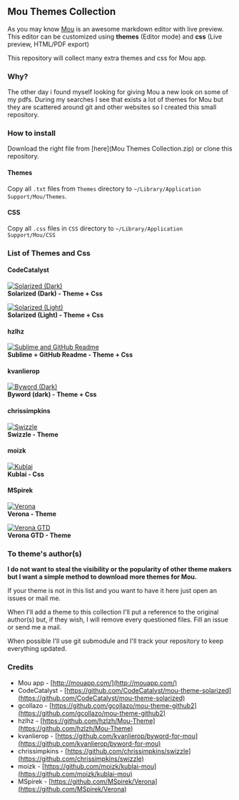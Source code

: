 ## Mou Themes Collection

As you may know [Mou](http://mouapp.com/) is an awesome markdown editor with live preview. This editor can be customized using **themes** (Editor mode) and **css** (Live preview, HTML/PDF export)

This repository will collect many extra themes and css for Mou app.

### Why?
The other day i found myself looking for giving Mou a new look on some of my pdfs. During my searches I see that exists a lot of themes for Mou but they are scattered around git and other websites so I created this small repository.


### How to install
Download the right file from [here](Mou Themes Collection.zip) or clone this repository.

#### Themes
Copy all `.txt` files from `Themes` directory to `~/Library/Application Support/Mou/Themes`.

#### CSS
Copy all `.css` files in `CSS` directory to `~/Library/Application Support/Mou/CSS`

### List of Themes and Css
#### CodeCatalyst
[![Solarized (Dark)](Media/Screenshot/Solarized_Dark_small.png)](Media/Screenshot/Solarized_Dark.png)  
**Solarized (Dark) - Theme + Css**

[![Solarized (Light)](Media/Screenshot/Solarized_Light_small.png)](Media/Screenshot/Solarized_Light.png)  
**Solarized (Light) - Theme + Css**

#### hzlhz
[![Sublime and GitHub Readme](Media/Screenshot/Sublime_and_GithubReadme_small.png)](Media/Screenshot/Sublime_and_GithubReadme.png)  
**Sublime + GitHub Readme - Theme + Css**

#### kvanlierop
[![Byword (Dark)](Media/Screenshot/Byword_Dark_small.png)](Media/Screenshot/Byword_Dark.png)  
**Byword (dark) - Theme + Css**

#### chrissimpkins
[![Swizzle](Media/Screenshot/Swizzle_small.png)](Media/Screenshot/Swizzle.png)  
**Swizzle - Theme**

#### moizk
[![Kublai](Media/Screenshot/kublai_small.png)](Media/Screenshot/kublai_small.png)  
**Kublai - Css**

#### MSpirek
[![Verona](Media/Screenshot/Verona_small.png)](Media/Screenshot/Verona.png)  
**Verona - Theme**

[![Verona GTD](Media/Screenshot/Verona_GTD_small.png)](Media/Screenshot/Verona_GTD.png)  
**Verona GTD - Theme**


### To theme's author(s)
**I do not want to steal the visibility or the popularity of other theme makers but I want a simple method to download more themes for Mou.**

If your theme is not in this list and you want to have it here just open an issues or mail me.

When I'll add a theme to this collection I'll put a reference to the original author(s) but, if they wish, I will remove every questioned files. Fill an issue or send me a mail.

When possible I'll use git submodule and I'll track your repository to keep everything updated.

### Credits
* Mou app - [http://mouapp.com/](http://mouapp.com/)
* CodeCatalyst - [https://github.com/CodeCatalyst/mou-theme-solarized](https://github.com/CodeCatalyst/mou-theme-solarized)
* gcollazo - [https://github.com/gcollazo/mou-theme-github2](https://github.com/gcollazo/mou-theme-github2)
* hzlhz - [https://github.com/hzlzh/Mou-Theme](https://github.com/hzlzh/Mou-Theme)
* kvanlierop - [https://github.com/kvanlierop/byword-for-mou](https://github.com/kvanlierop/byword-for-mou)
* chrissimpkins - [https://github.com/chrissimpkins/swizzle](https://github.com/chrissimpkins/swizzle)
* moizk - [https://github.com/moizk/kublai-mou](https://github.com/moizk/kublai-mou)
* MSpirek - [https://github.com/MSpirek/Verona](https://github.com/MSpirek/Verona)
